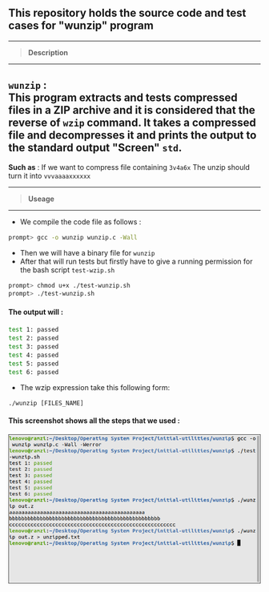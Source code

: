 ## This repository holds the source code and  test cases for "wunzip" program
---
> **Description**
---
`wunzip` :  
This program extracts and tests compressed files in a ZIP archive and it is considered that the reverse of `wzip` command. It takes a compressed file and decompresses it and prints the output to the standard output "**Screen**" `std`.
---
**Such as** :
If we want to compress file containing `3v4a6x` 
The unzip should turn it into `vvvaaaaxxxxxx` 

---
> **Useage**
---

- We compile the code file as follows :
``` bash
prompt> gcc -o wunzip wunzip.c -Wall 
```
- Then we will have a binary file for  `wunzip`
- After that will run tests but  firstly have to give a running permission for the bash script `test-wzip.sh`
```bash
prompt> chmod u+x ./test-wunzip.sh
prompt> ./test-wunzip.sh
```

#### The output will :
```bash
test 1: passed
test 2: passed
test 3: passed
test 4: passed
test 5: passed
test 6: passed
```

- The wzip expression take this following form:
```
./wunzip [FILES_NAME] 
```

#### This screenshot shows all the steps that we used :

![GitHub Light](https://github.com/Ola-Mohamed/Ostep_Projects/blob/main/Intial_Utilities/wunzip/wunzip%20test.png)


